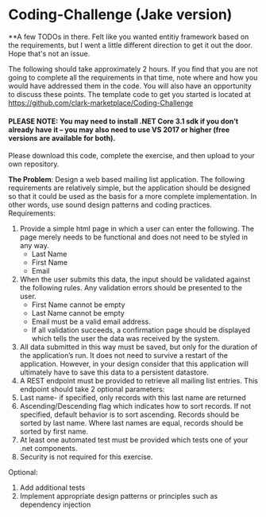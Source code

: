 # Coding-Challenge (Jake version)

**A few TODOs in there. Felt like you wanted entitiy framework based on the requirements, but I went a little different direction to get it out the door. Hope that's not an issue.

The following should take approximately 2 hours. If you find that you are not going to complete all the requirements in that time, note where and how you would have addressed them in the code. You will also have an opportunity to discuss these points.
The template code to get you started is located at https://github.com/clark-marketplace/Coding-Challenge

#### PLEASE NOTE: You may need to install .NET Core 3.1 sdk if you don’t already have it – you may also need to use VS 2017 or higher (free versions are available for both).
Please download this code, complete the exercise, and then upload to your own repository.

**The Problem**: Design a web based mailing list application. The following requirements are relatively simple, but the application should be designed so that it could be used as the basis for a more complete implementation. In other words, use sound design patterns and coding practices.
Requirements:
1.	Provide a simple html page in which a user can enter the following. The page merely needs to be functional and does not need to be styled in any way.
    *	Last Name
    *	First Name
    *	Email
2.	When the user submits this data, the input should be validated against the following rules. Any validation errors should be presented to the user.
    *	First Name cannot be empty
    *	Last Name cannot be empty
    *	Email must be a valid email address.
    * If all validation succeeds, a confirmation page should be displayed which tells the user the data was received by the system.
3.	All data submitted in this way must be saved, but only for the duration of the application’s run. It does not need to survive a restart of the application. However, in your design consider that this application will ultimately have to save this data to a persistent datastore.
4.	A REST endpoint must be provided to retrieve all mailing list entries. This endpoint should take 2 optional parameters:
5.	Last name- if specified, only records with this last name are returned
6.	Ascending/Descending flag which indicates how to sort records. If not specified, default behavior is to sort ascending. Records should be sorted by last name. Where last names are equal, records should be sorted by first name.
7.	At least one automated test must be provided which tests one of your .net components.
8.	Security is not required for this exercise.

Optional:

1.	Add additional tests
2.	Implement appropriate design patterns or principles such as dependency injection

